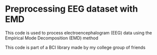 # Preprocessing EEG dataset with EMD

This code is used to process electroencephalogram (EEG) data using the Empirical Mode Decomposition (EMD) method

This code is part of a BCI library made by my college group of friends 
